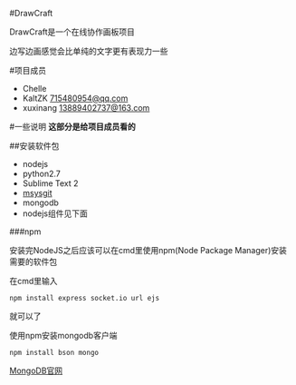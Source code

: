 ﻿#DrawCraft

DrawCraft是一个在线协作画板项目

边写边画感觉会比单纯的文字更有表现力一些




#项目成员
* Chelle
* KaltZK <715480954@qq.com>
* xuxinang <13889402737@163.com>

#一些说明
**这部分是给项目成员看的**

##安装软件包

* nodejs
* python2.7
* Sublime Text 2
* [msysgit](http://pan.baidu.com/s/1sj2rUod)
* mongodb
* nodejs组件见下面

###npm

安装完NodeJS之后应该可以在cmd里使用npm(Node Package Manager)安装需要的软件包

在cmd里输入
```
npm install express socket.io url ejs
```
就可以了

使用npm安装mongodb客户端
```
npm install bson mongo
```
[MongoDB官网](http://www.mongodb.org/)
